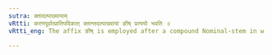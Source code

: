 ```yaml
---
sutra: क्तादल्पाख्यायाम्
vRtti: करणपूर्वात्प्रातिपदिकात् क्तान्तदल्पाख्यायां ङीष् प्रत्ययो भवति ॥
vRtti_eng: The affix ङीष् is employed after a compound Nominal-stem in which a name denoting the means wherewith, is the first member, and the second member is a word formed by the Participle क्त, when the sense is that of 'a small quantity'.

---
```


